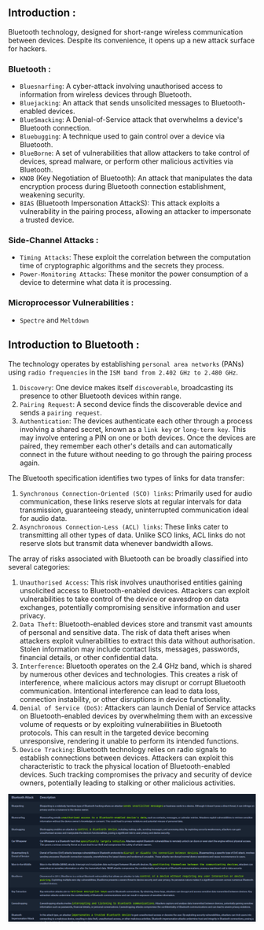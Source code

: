 ## Introduction : 

Bluetooth technology, designed for short-range wireless communication between devices. Despite its convenience, it opens up a new attack surface for hackers.

### Bluetooth : 

- `Bluesnarfing`: A cyber-attack involving unauthorised access to information from wireless devices through Bluetooth.
- `Bluejacking`: An attack that sends unsolicited messages to Bluetooth-enabled devices.
- `BlueSmacking`: A Denial-of-Service attack that overwhelms a device's Bluetooth connection.
- `Bluebugging`: A technique used to gain control over a device via Bluetooth.
- `BlueBorne`: A set of vulnerabilities that allow attackers to take control of devices, spread malware, or perform other malicious activities via Bluetooth.
- `KNOB` (Key Negotiation of Bluetooth): An attack that manipulates the data encryption process during Bluetooth connection establishment, weakening security.
- `BIAS` (Bluetooth Impersonation AttackS): This attack exploits a vulnerability in the pairing process, allowing an attacker to impersonate a trusted device.

### Side-Channel Attacks : 

- `Timing Attacks`: These exploit the correlation between the computation time of cryptographic algorithms and the secrets they process.
- `Power-Monitoring Attacks`: These monitor the power consumption of a device to determine what data it is processing.

### Microprocessor Vulnerabilities : 

- `Spectre` and `Meltdown`

## Introduction to Bluetooth : 

The technology operates by establishing `personal area networks` (PANs) using `radio frequencies` in the `ISM band from 2.402 GHz to 2.480 GHz`.

1. `Discovery`: One device makes itself `discoverable`, broadcasting its presence to other Bluetooth devices within range.
2. `Pairing Request`: A second device finds the discoverable device and sends a `pairing request`.
3. `Authentication`: The devices authenticate each other through a process involving a shared secret, known as a `link key` or `long-term key`. This may involve entering a PIN on one or both devices.
Once the devices are paired, they remember each other's details and can automatically connect in the future without needing to go through the pairing process again.

The Bluetooth specification identifies two types of links for data transfer:
1. `Synchronous Connection-Oriented (SCO) links`: Primarily used for audio communication, these links reserve slots at regular intervals for data transmission, guaranteeing steady, uninterrupted communication ideal for audio data.
2. `Asynchronous Connection-Less (ACL) links`: These links cater to transmitting all other types of data. Unlike SCO links, ACL links do not reserve slots but transmit data whenever bandwidth allows.

The array of risks associated with Bluetooth can be broadly classified into several categories:
1. `Unauthorised Access`: This risk involves unauthorised entities gaining unsolicited access to Bluetooth-enabled devices. Attackers can exploit vulnerabilities to take control of the device or eavesdrop on data exchanges, potentially compromising sensitive information and user privacy.
2. `Data Theft`: Bluetooth-enabled devices store and transmit vast amounts of personal and sensitive data. The risk of data theft arises when attackers exploit vulnerabilities to extract this data without authorisation. Stolen information may include contact lists, messages, passwords, financial details, or other confidential data.
3. `Interference`: Bluetooth operates on the 2.4 GHz band, which is shared by numerous other devices and technologies. This creates a risk of interference, where malicious actors may disrupt or corrupt Bluetooth communication. Intentional interference can lead to data loss, connection instability, or other disruptions in device functionality.
4. `Denial of Service (DoS)`: Attackers can launch Denial of Service attacks on Bluetooth-enabled devices by overwhelming them with an excessive volume of requests or by exploiting vulnerabilities in Bluetooth protocols. This can result in the targeted device becoming unresponsive, rendering it unable to perform its intended functions.
5. `Device Tracking`: Bluetooth technology relies on radio signals to establish connections between devices. Attackers can exploit this characteristic to track the physical location of Bluetooth-enabled devices. Such tracking compromises the privacy and security of device owners, potentially leading to stalking or other malicious activities.

![](https://github.com/nolancarougepro/Hack-The-Box-Academy/blob/main/Tier%200/Medium/Brief%20Intro%20to%20Hardware%20Attacks/Images/Attacks.png)
